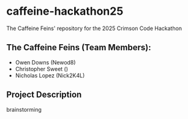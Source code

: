 # caffeine-hackathon25
The Caffeine Feins' repository for the 2025 Crimson Code Hackathon

## The Caffeine Feins (Team Members):
* Owen Downs (Newod8)
* Christopher Sweet ()
* Nicholas Lopez (Nick2K4L)

## Project Description
brainstorming
